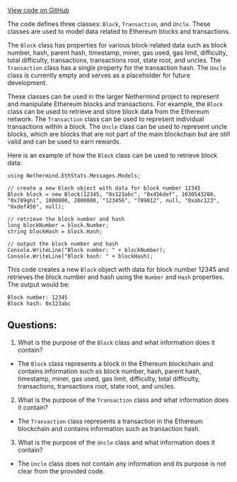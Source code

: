 [View code on GitHub](https://github.com/nethermindeth/nethermind/Nethermind.EthStats/Messages/Models/Block.cs)

The code defines three classes: `Block`, `Transaction`, and `Uncle`. These classes are used to model data related to Ethereum blocks and transactions. 

The `Block` class has properties for various block-related data such as block number, hash, parent hash, timestamp, miner, gas used, gas limit, difficulty, total difficulty, transactions, transactions root, state root, and uncles. The `Transaction` class has a single property for the transaction hash. The `Uncle` class is currently empty and serves as a placeholder for future development.

These classes can be used in the larger Nethermind project to represent and manipulate Ethereum blocks and transactions. For example, the `Block` class can be used to retrieve and store block data from the Ethereum network. The `Transaction` class can be used to represent individual transactions within a block. The `Uncle` class can be used to represent uncle blocks, which are blocks that are not part of the main blockchain but are still valid and can be used to earn rewards.

Here is an example of how the `Block` class can be used to retrieve block data:

```
using Nethermind.EthStats.Messages.Models;

// create a new block object with data for block number 12345
Block block = new Block(12345, "0x123abc", "0x456def", 1630543200, "0x789ghi", 1000000, 2000000, "123456", "789012", null, "0xabc123", "0xdef456", null);

// retrieve the block number and hash
long blockNumber = block.Number;
string blockHash = block.Hash;

// output the block number and hash
Console.WriteLine("Block number: " + blockNumber);
Console.WriteLine("Block hash: " + blockHash);
```

This code creates a new `Block` object with data for block number 12345 and retrieves the block number and hash using the `Number` and `Hash` properties. The output would be:

```
Block number: 12345
Block hash: 0x123abc
```
## Questions: 
 1. What is the purpose of the `Block` class and what information does it contain?
- The `Block` class represents a block in the Ethereum blockchain and contains information such as block number, hash, parent hash, timestamp, miner, gas used, gas limit, difficulty, total difficulty, transactions, transactions root, state root, and uncles.

2. What is the purpose of the `Transaction` class and what information does it contain?
- The `Transaction` class represents a transaction in the Ethereum blockchain and contains information such as transaction hash.

3. What is the purpose of the `Uncle` class and what information does it contain?
- The `Uncle` class does not contain any information and its purpose is not clear from the provided code.